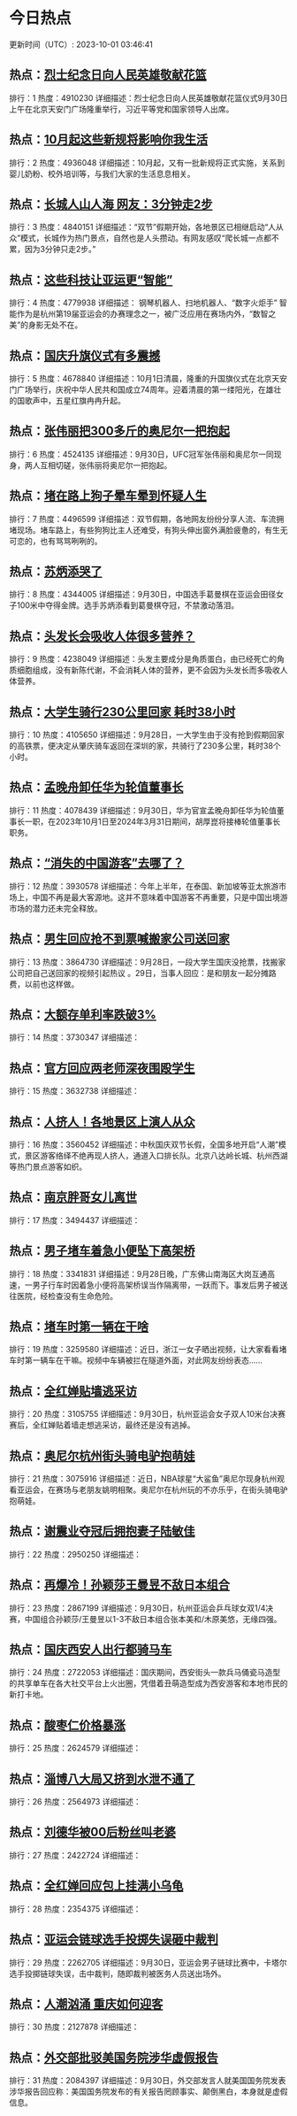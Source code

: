 # 今日热点

更新时间（UTC）: 2023-10-01 03:46:41

## 热点：[烈士纪念日向人民英雄敬献花篮](https://cn.bing.com/search?q=烈士纪念日向人民英雄敬献花篮)
排行：1
热度：4910230
详细描述：烈士纪念日向人民英雄敬献花篮仪式9月30日上午在北京天安门广场隆重举行，习近平等党和国家领导人出席。

## 热点：[10月起这些新规将影响你我生活](https://cn.bing.com/search?q=10月起这些新规将影响你我生活)
排行：2
热度：4936048
详细描述：10月起，又有一批新规将正式实施，关系到婴儿奶粉、校外培训等，与我们大家的生活息息相关。

## 热点：[长城人山人海 网友：3分钟走2步](https://cn.bing.com/search?q=长城人山人海网友：3分钟走2步)
排行：3
热度：4840151
详细描述：“双节”假期开始，各地景区已相继启动“人从众”模式，长城作为热门景点，自然也是人头攒动。有网友感叹“爬长城一点都不累，因为3分钟只走2步。”

## 热点：[这些科技让亚运更“智能”](https://cn.bing.com/search?q=这些科技让亚运更“智能”)
排行：4
热度：4779938
详细描述： 钢琴机器人、扫地机器人、“数字火炬手” 智能作为是杭州第19届亚运会的办赛理念之一，被广泛应用在赛场内外，“数智之美”的身影无处不在。

## 热点：[国庆升旗仪式有多震撼](https://cn.bing.com/search?q=国庆升旗仪式有多震撼)
排行：5
热度：4678840
详细描述：10月1日清晨，隆重的升国旗仪式在北京天安门广场举行，庆祝中华人民共和国成立74周年。迎着清晨的第一缕阳光，在雄壮的国歌声中，五星红旗冉冉升起。

## 热点：[张伟丽把300多斤的奥尼尔一把抱起](https://cn.bing.com/search?q=张伟丽把300多斤的奥尼尔一把抱起)
排行：6
热度：4524135
详细描述：9月30日，UFC冠军张伟丽和奥尼尔一同现身，两人互相切磋，张伟丽将奥尼尔一把抱起。

## 热点：[堵在路上狗子晕车晕到怀疑人生](https://cn.bing.com/search?q=堵在路上狗子晕车晕到怀疑人生)
排行：7
热度：4496599
详细描述：双节假期，各地网友纷纷分享人流、车流拥堵现场。堵车路上，有些狗狗比主人还难受，有狗头伸出窗外满脸疲惫的，有生无可恋的，也有骂骂咧咧的。 ​

## 热点：[苏炳添哭了](https://cn.bing.com/search?q=苏炳添哭了)
排行：8
热度：4344005
详细描述：9月30日，中国选手葛曼棋在亚运会田径女子100米中夺得金牌。选手苏炳添看到葛曼棋夺冠，不禁激动落泪。

## 热点：[头发长会吸收人体很多营养？](https://cn.bing.com/search?q=头发长会吸收人体很多营养？)
排行：9
热度：4238049
详细描述：头发主要成分是角质蛋白，由已经死亡的角质细胞组成，没有新陈代谢，不会消耗人体的营养，更不会因为头发长而多吸收人体营养。

## 热点：[大学生骑行230公里回家 耗时38小时](https://cn.bing.com/search?q=大学生骑行230公里回家耗时38小时)
排行：10
热度：4105650
详细描述：9月28日，一大学生由于没有抢到假期回家的高铁票，便决定从肇庆骑车返回在深圳的家，共骑行了230多公里，耗时38个小时。

## 热点：[孟晚舟卸任华为轮值董事长](https://cn.bing.com/search?q=孟晚舟卸任华为轮值董事长)
排行：11
热度：4078439
详细描述：9月30日，华为官宣孟晚舟卸任华为轮值董事长一职，在2023年10月1日至2024年3月31日期间，胡厚崑将接棒轮值董事长职务。

## 热点：[“消失的中国游客”去哪了？](https://cn.bing.com/search?q=“消失的中国游客”去哪了？)
排行：12
热度：3930578
详细描述：今年上半年，在泰国、新加坡等亚太旅游市场上，中国不再是最大客源地。这并不意味着中国游客不再重要，只是中国出境游市场的潜力还未完全释放。

## 热点：[男生回应抢不到票喊搬家公司送回家](https://cn.bing.com/search?q=男生回应抢不到票喊搬家公司送回家)
排行：13
热度：3864730
详细描述：9月28日，一段大学生国庆没抢票，找搬家公司把自己送回家的视频引起热议 。29日，当事人回应：是和朋友一起分摊路费，以前也这样做。

## 热点：[大额存单利率跌破3%](https://cn.bing.com/search?q=大额存单利率跌破3%)
排行：14
热度：3730347
详细描述：

## 热点：[官方回应两老师深夜围殴学生](https://cn.bing.com/search?q=官方回应两老师深夜围殴学生)
排行：15
热度：3632738
详细描述：

## 热点：[人挤人！各地景区上演人从众](https://cn.bing.com/search?q=人挤人！各地景区上演人从众)
排行：16
热度：3560452
详细描述：中秋国庆双节长假，全国多地开启“人潮”模式，景区游客络绎不绝再现人挤人，通道入口排长队。北京八达岭长城、杭州西湖等热门景点游客如织。

## 热点：[南京胖哥女儿离世](https://cn.bing.com/search?q=南京胖哥女儿离世)
排行：17
热度：3494437
详细描述：

## 热点：[男子堵车着急小便坠下高架桥](https://cn.bing.com/search?q=男子堵车着急小便坠下高架桥)
排行：18
热度：3341831
详细描述：9月28日晚，广东佛山南海区大岗互通高速，一男子行车时因着急小便将高架桥误当作隔离带，一跃而下。事发后男子被送往医院，经检查没有生命危险。

## 热点：[堵车时第一辆在干啥](https://cn.bing.com/search?q=堵车时第一辆在干啥)
排行：19
热度：3259580
详细描述：近日，浙江一女子晒出视频，让大家看看堵车时第一辆车在干嘛。视频中车辆被拦在隧道外面，对此网友纷纷表态……

## 热点：[全红婵贴墙逃采访](https://cn.bing.com/search?q=全红婵贴墙逃采访)
排行：20
热度：3105755
详细描述：9月30日，杭州亚运会女子双人10米台决赛赛后，全红婵贴着墙走想逃采访，最终还是没有逃掉。

## 热点：[奥尼尔杭州街头骑电驴抱萌娃](https://cn.bing.com/search?q=奥尼尔杭州街头骑电驴抱萌娃)
排行：21
热度：3075916
详细描述：近日，NBA球星“大鲨鱼”奥尼尔现身杭州观看亚运会，在赛场与老朋友姚明相聚。奥尼尔在杭州玩的不亦乐乎，在街头骑电驴抱萌娃。

## 热点：[谢震业夺冠后拥抱妻子陆敏佳](https://cn.bing.com/search?q=谢震业夺冠后拥抱妻子陆敏佳)
排行：22
热度：2950250
详细描述：

## 热点：[再爆冷！孙颖莎王曼昱不敌日本组合](https://cn.bing.com/search?q=再爆冷！孙颖莎王曼昱不敌日本组合)
排行：23
热度：2867199
详细描述：9月30日，杭州亚运会乒乓球女双1/4决赛，中国组合孙颖莎/王曼昱以1-3不敌日本组合张本美和/木原美悠，无缘四强。

## 热点：[国庆西安人出行都骑马车](https://cn.bing.com/search?q=国庆西安人出行都骑马车)
排行：24
热度：2722053
详细描述：国庆期间，西安街头一款兵马俑瓷马造型的共享单车在各大社交平台上火出圈，凭借着丑萌造型成为西安游客和本地市民的新打卡地。

## 热点：[酸枣仁价格暴涨](https://cn.bing.com/search?q=酸枣仁价格暴涨)
排行：25
热度：2624579
详细描述：

## 热点：[淄博八大局又挤到水泄不通了](https://cn.bing.com/search?q=淄博八大局又挤到水泄不通了)
排行：26
热度：2564973
详细描述：

## 热点：[刘德华被00后粉丝叫老婆](https://cn.bing.com/search?q=刘德华被00后粉丝叫老婆)
排行：27
热度：2422724
详细描述：

## 热点：[全红婵回应包上挂满小乌龟](https://cn.bing.com/search?q=全红婵回应包上挂满小乌龟)
排行：28
热度：2354375
详细描述：

## 热点：[亚运会链球选手投掷失误砸中裁判](https://cn.bing.com/search?q=亚运会链球选手投掷失误砸中裁判)
排行：29
热度：2262705
详细描述：9月30日，亚运会男子链球比赛中，卡塔尔选手投掷链球失误，击中裁判，随即裁判被医务人员送出场外。

## 热点：[人潮汹涌 重庆如何迎客](https://cn.bing.com/search?q=人潮汹涌重庆如何迎客)
排行：30
热度：2127878
详细描述：

## 热点：[外交部批驳美国务院涉华虚假报告](https://cn.bing.com/search?q=外交部批驳美国务院涉华虚假报告)
排行：31
热度：2084397
详细描述：9月30日，外交部发言人就美国国务院发表涉华报告回应称：美国国务院发布的有关报告罔顾事实、颠倒黑白，本身就是虚假信息。

